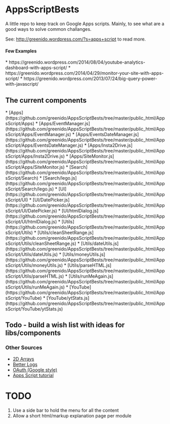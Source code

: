 AppsScriptBests
===============

A little repo to keep track on Google Apps scripts. Mainly, to see what are a good ways to solve common challanges.

See: http://greenido.wordpress.com/?s=apps+script to read more.
<h4>Few Examples</h4>
* https://greenido.wordpress.com/2014/08/04/youtube-analytics-dashboard-with-apps-script/
* https://greenido.wordpress.com/2014/04/29/monitor-your-site-with-apps-script/
* https://greenido.wordpress.com/2013/07/24/big-query-power-with-javascript/

<h2>The current components</h2>
* [Apps](https://github.com/greenido/AppsScriptBests/tree/master/public_html/AppsScript/Apps)
* [Apps/EventManager.js](https://github.com/greenido/AppsScriptBests/tree/master/public_html/AppsScript/Apps/EventManager.js)
* [Apps/EventsDateManager.js](https://github.com/greenido/AppsScriptBests/tree/master/public_html/AppsScript/Apps/EventsDateManager.js)
* [Apps/Insta2Drive.js](https://github.com/greenido/AppsScriptBests/tree/master/public_html/AppsScript/Apps/Insta2Drive.js)
* [Apps/SiteMonitor.js](https://github.com/greenido/AppsScriptBests/tree/master/public_html/AppsScript/Apps/SiteMonitor.js)
* [Search](https://github.com/greenido/AppsScriptBests/tree/master/public_html/AppsScript/Search)
* [Search/lego.js](https://github.com/greenido/AppsScriptBests/tree/master/public_html/AppsScript/Search/lego.js)
* [UI](https://github.com/greenido/AppsScriptBests/tree/master/public_html/AppsScript/UI)
* [UI/DatePicker.js](https://github.com/greenido/AppsScriptBests/tree/master/public_html/AppsScript/UI/DatePicker.js)
* [UI/htmlDialog.js](https://github.com/greenido/AppsScriptBests/tree/master/public_html/AppsScript/UI/htmlDialog.js)
* [Utils](https://github.com/greenido/AppsScriptBests/tree/master/public_html/AppsScript/Utils)
* [Utils/cleanSheetRange.js](https://github.com/greenido/AppsScriptBests/tree/master/public_html/AppsScript/Utils/cleanSheetRange.js)
* [Utils/dateUtils.js](https://github.com/greenido/AppsScriptBests/tree/master/public_html/AppsScript/Utils/dateUtils.js)
* [Utils/moneyUtils.js](https://github.com/greenido/AppsScriptBests/tree/master/public_html/AppsScript/Utils/moneyUtils.js)
* [Utils/parseHTML.js](https://github.com/greenido/AppsScriptBests/tree/master/public_html/AppsScript/Utils/parseHTML.js)
* [Utils/runMeAgain.js](https://github.com/greenido/AppsScriptBests/tree/master/public_html/AppsScript/Utils/runMeAgain.js)
* [YouTube](https://github.com/greenido/AppsScriptBests/tree/master/public_html/AppsScript/YouTube)
* [YouTube/ytStats.js](https://github.com/greenido/AppsScriptBests/tree/master/public_html/AppsScript/YouTube/ytStats.js)


<h2>Todo - build a wish list with ideas for libs/components</h2>

<h3>Other Sources</h3>
<ul>
  <li><a href="https://sites.google.com/site/scriptsexamples/custom-methods/2d-arrays-library">2D Arrays</a></li>
  
  <li><a href="https://sites.google.com/site/scriptsexamples/custom-methods/betterlog">Better Logs</a></li>
  
  <li><a href="https://sites.google.com/site/scriptsexamples/custom-methods/google-oauth">OAuth (Google style)</a></li>
  <li>
    <a href="https://sites.google.com/site/appsscripttutorial/">Apps Script tutorial</a>
  </li>
</ul>

TODO
====
  1. Use a side bar to hold the menu for all the content
  2. Allow a short html/markup explanation page per module
